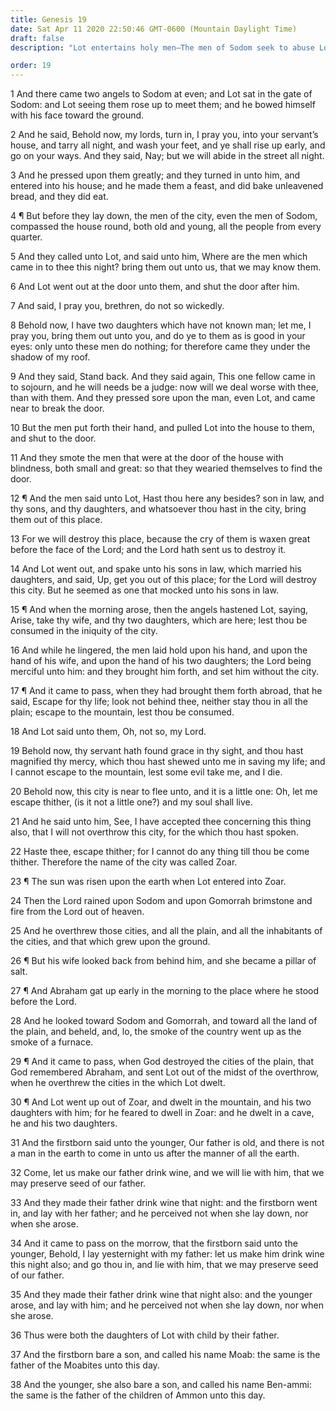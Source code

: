 ```yaml
---
title: Genesis 19
date: Sat Apr 11 2020 22:50:46 GMT-0600 (Mountain Daylight Time)
draft: false
description: "Lot entertains holy men—The men of Sodom seek to abuse Lot’s guests and are smitten with blindness—Lot is sent out of Sodom—The Lord rains brimstone and fire upon Sodom and Gomorrah—Lot’s daughters preserve his seed in the land."

order: 19
---
```

    
1 And there came two angels to Sodom at even; and Lot sat in the gate of Sodom: and Lot seeing them rose up to meet them; and he bowed himself with his face toward the ground.

2 And he said, Behold now, my lords, turn in, I pray you, into your servant’s house, and tarry all night, and wash your feet, and ye shall rise up early, and go on your ways. And they said, Nay; but we will abide in the street all night.

3 And he pressed upon them greatly; and they turned in unto him, and entered into his house; and he made them a feast, and did bake unleavened bread, and they did eat.

4 ¶ But before they lay down, the men of the city, even the men of Sodom, compassed the house round, both old and young, all the people from every quarter.

5 And they called unto Lot, and said unto him, Where are the men which came in to thee this night? bring them out unto us, that we may know them.

6 And Lot went out at the door unto them, and shut the door after him.

7 And said, I pray you, brethren, do not so wickedly.

8 Behold now, I have two daughters which have not known man; let me, I pray you, bring them out unto you, and do ye to them as is good in your eyes: only unto these men do nothing; for therefore came they under the shadow of my roof.

9 And they said, Stand back. And they said again, This one fellow came in to sojourn, and he will needs be a judge: now will we deal worse with thee, than with them. And they pressed sore upon the man, even Lot, and came near to break the door.

10 But the men put forth their hand, and pulled Lot into the house to them, and shut to the door.

11 And they smote the men that were at the door of the house with blindness, both small and great: so that they wearied themselves to find the door.

12 ¶ And the men said unto Lot, Hast thou here any besides? son in law, and thy sons, and thy daughters, and whatsoever thou hast in the city, bring them out of this place.

13 For we will destroy this place, because the cry of them is waxen great before the face of the Lord; and the Lord hath sent us to destroy it.

14 And Lot went out, and spake unto his sons in law, which married his daughters, and said, Up, get you out of this place; for the Lord will destroy this city. But he seemed as one that mocked unto his sons in law.

15 ¶ And when the morning arose, then the angels hastened Lot, saying, Arise, take thy wife, and thy two daughters, which are here; lest thou be consumed in the iniquity of the city.

16 And while he lingered, the men laid hold upon his hand, and upon the hand of his wife, and upon the hand of his two daughters; the Lord being merciful unto him: and they brought him forth, and set him without the city.

17 ¶ And it came to pass, when they had brought them forth abroad, that he said, Escape for thy life; look not behind thee, neither stay thou in all the plain; escape to the mountain, lest thou be consumed.

18 And Lot said unto them, Oh, not so, my Lord.

19 Behold now, thy servant hath found grace in thy sight, and thou hast magnified thy mercy, which thou hast shewed unto me in saving my life; and I cannot escape to the mountain, lest some evil take me, and I die.

20 Behold now, this city is near to flee unto, and it is a little one: Oh, let me escape thither, (is it not a little one?) and my soul shall live.

21 And he said unto him, See, I have accepted thee concerning this thing also, that I will not overthrow this city, for the which thou hast spoken.

22 Haste thee, escape thither; for I cannot do any thing till thou be come thither. Therefore the name of the city was called Zoar.

23 ¶ The sun was risen upon the earth when Lot entered into Zoar.

24 Then the Lord rained upon Sodom and upon Gomorrah brimstone and fire from the Lord out of heaven.

25 And he overthrew those cities, and all the plain, and all the inhabitants of the cities, and that which grew upon the ground.

26 ¶ But his wife looked back from behind him, and she became a pillar of salt.

27 ¶ And Abraham gat up early in the morning to the place where he stood before the Lord.

28 And he looked toward Sodom and Gomorrah, and toward all the land of the plain, and beheld, and, lo, the smoke of the country went up as the smoke of a furnace.

29 ¶ And it came to pass, when God destroyed the cities of the plain, that God remembered Abraham, and sent Lot out of the midst of the overthrow, when he overthrew the cities in the which Lot dwelt.

30 ¶ And Lot went up out of Zoar, and dwelt in the mountain, and his two daughters with him; for he feared to dwell in Zoar: and he dwelt in a cave, he and his two daughters.

31 And the firstborn said unto the younger, Our father is old, and there is not a man in the earth to come in unto us after the manner of all the earth.

32 Come, let us make our father drink wine, and we will lie with him, that we may preserve seed of our father.

33 And they made their father drink wine that night: and the firstborn went in, and lay with her father; and he perceived not when she lay down, nor when she arose.

34 And it came to pass on the morrow, that the firstborn said unto the younger, Behold, I lay yesternight with my father: let us make him drink wine this night also; and go thou in, and lie with him, that we may preserve seed of our father.

35 And they made their father drink wine that night also: and the younger arose, and lay with him; and he perceived not when she lay down, nor when she arose.

36 Thus were both the daughters of Lot with child by their father.

37 And the firstborn bare a son, and called his name Moab: the same is the father of the Moabites unto this day.

38 And the younger, she also bare a son, and called his name Ben-ammi: the same is the father of the children of Ammon unto this day.
